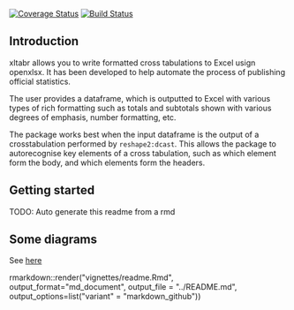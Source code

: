 [![Coverage Status](https://img.shields.io/codecov/c/github/moj-analytical-services/xltabr/dev.svg)](https://codecov.io/github/moj-analytical-services/xltabr?branch=dev) [![Build Status](https://travis-ci.org/moj-analytical-services/xltabr.svg?branch=dev)](https://travis-ci.org/moj-analytical-services/xltabr)

Introduction
------------

xltabr allows you to write formatted cross tabulations to Excel usign openxlsx. It has been developed to help automate the process of publishing official statistics.

The user provides a dataframe, which is outputted to Excel with various types of rich formatting such as totals and subtotals shown with various degrees of emphasis, number formatting, etc.

The package works best when the input dataframe is the output of a crosstabulation performed by `reshape2:dcast`. This allows the package to autorecognise key elements of a cross tabulation, such as which element form the body, and which elements form the headers.

Getting started
---------------

TODO: Auto generate this readme from a rmd

Some diagrams
-------------

See [here](https://drive.google.com/file/d/0BwYwuy7YhhdxY2hGQnVGNFN6QkE/view?usp=sharing)

rmarkdown::render("vignettes/readme.Rmd", output\_format="md\_document", output\_file = "../README.md", output\_options=list("variant" = "markdown\_github"))
